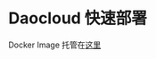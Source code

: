 # Daocloud 快速部署

Docker Image 托管在[这里](https://hub.daocloud.io/repos/e9aa4c04-33ac-4bc4-99fa-fb727c7acc11)
